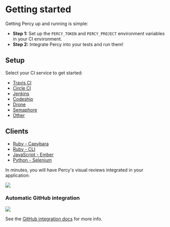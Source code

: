 # Getting started

Getting Percy up and running is simple:

* **Step 1:** Set up the `PERCY_TOKEN` and `PERCY_PROJECT` environment variables in your CI environment.
* **Step 2:** Integrate Percy into your tests and run them!

## Setup

Select your CI service to get started:

* [Travis CI](/docs/setup/travis-ci)
* [Circle CI](/docs/setup/circle-ci)
* [Jenkins](/docs/setup/jenkins)
* [Codeship](/docs/setup/codeship)
* [Drone](/docs/setup/drone)
* [Semaphore](/docs/setup/semaphore)
* [Other](/docs/setup/other)

## Clients

* [Ruby - Capybara](/docs/clients/ruby/capybara)
* [Ruby - CLI](/docs/clients/ruby/cli)
* [JavaScript - Ember](/docs/clients/javascript/ember)
* [Python - Selenium](/docs/clients/python/selenium)

In minutes, you will have Percy's visual reviews integrated in your application:

![](https://cloud.githubusercontent.com/assets/75300/13932364/ef20497a-ef64-11e5-9e07-819c57920bca.jpg)

### Automatic GitHub integration

![](https://cloud.githubusercontent.com/assets/75300/13929974/13750b2c-ef5a-11e5-9a87-3ad3b335cc0d.png)

See the [GitHub integration docs](/docs/learn/github-integration) for more info.